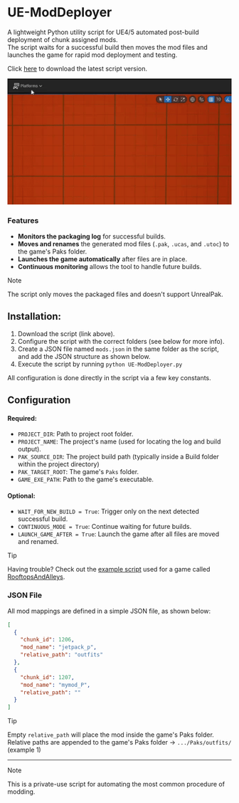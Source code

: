 # UE-ModDeployer
A lightweight Python utility script for UE4/5 automated post-build deployment of chunk assigned mods. </br>
The script waits for a successful build then moves the mod files and launches the game for rapid mod deployment and testing.

Click [here](https://github.com/Dmgvol/UE-ModDeployer/releases/latest/download/UE-ModDeployer.py) to download the latest script version.

![](/deploy.gif)

### Features
- **Monitors the packaging log** for successful builds.
- **Moves and renames** the generated mod files (`.pak`, `.ucas`, and `.utoc`)  to the game's Paks folder.
- **Launches the game automatically** after files are in place.
- **Continuous monitoring** allows the tool to handle future builds.

> [!NOTE]  
> The script only moves the packaged files and doesn't support UnrealPak.

## Installation:
1. Download the script (link above).
2. Configure the script with the correct folders (see below for more info).
3. Create a JSON file named `mods.json` in the same folder as the script, and add the JSON structure as shown below.
4. Execute the script by running `python UE-ModDeployer.py`


All configuration is done directly in the script via a few key constants.

## Configuration
#### Required:
- `PROJECT_DIR`: Path to project root folder.
- `PROJECT_NAME`: The project's name (used for locating the log and build output). 
- `PAK_SOURCE_DIR`: The project build path (typically inside a Build folder within the project directory)
- `PAK_TARGET_ROOT`: The game's `Paks` folder.
- `GAME_EXE_PATH`: Path to the game's executable.

#### Optional:
- `WAIT_FOR_NEW_BUILD = True`: Trigger only on the next detected successful build.
- `CONTINUOUS_MODE = True`: Continue waiting for future builds.
- `LAUNCH_GAME_AFTER = True`: Launch the game after all files are moved and renamed.

> [!TIP]
> Having trouble? Check out the [example script](https://github.com/Dmgvol/UE-ModDeployer/blob/main/UE-ModDeployer_Example.py) used for a game called [RooftopsAndAlleys](https://store.steampowered.com/app/2703850/Rooftops__Alleys_The_Parkour_Game/).

### JSON File
All mod mappings are defined in a simple JSON file, as shown below: <br>

```json
[
  {
    "chunk_id": 1206,
    "mod_name": "jetpack_p",
    "relative_path": "outfits"
  },
  {
    "chunk_id": 1207,
    "mod_name": "mymod_P",
    "relative_path": ""
  }
]
```


> [!TIP]
> Empty `relative_path` will place the mod inside the game's Paks folder.<br>
> Relative paths are appended to the game's Paks folder -> `.../Paks/outfits/` (example 1)

---
> [!NOTE]
> This is a private-use script for automating the most common procedure of modding.